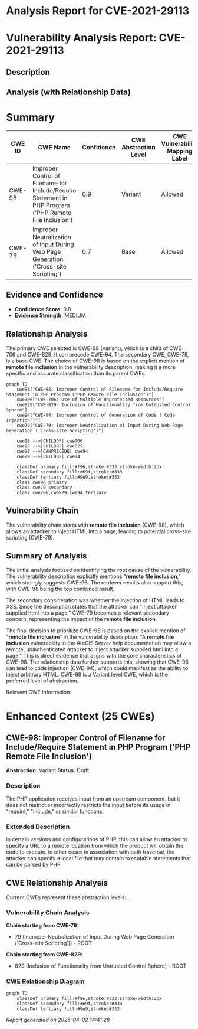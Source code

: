 # Analysis Report for CVE-2021-29113

# Vulnerability Analysis Report: CVE-2021-29113

## Description



## Analysis (with Relationship Data)

# Summary
| CWE ID | CWE Name | Confidence | CWE Abstraction Level | CWE Vulnerability Mapping Label | CWE-Vulnerability Mapping Notes |
|---|---|---|---|---|---|
| CWE-98 | Improper Control of Filename for Include/Require Statement in PHP Program ('PHP Remote File Inclusion') | 0.9 | Variant | Allowed | Primary CWE |
| CWE-79 | Improper Neutralization of Input During Web Page Generation ('Cross-site Scripting') | 0.7 | Base | Allowed | Secondary Candidate |

## Evidence and Confidence

*   **Confidence Score:** 0.8
*   **Evidence Strength:** MEDIUM

## Relationship Analysis
The primary CWE selected is CWE-98 (Variant), which is a child of CWE-706 and CWE-829. It can precede CWE-94. The secondary CWE, CWE-79, is a base CWE. The choice of CWE-98 is based on the explicit mention of **remote file inclusion** in the vulnerability description, making it a more specific and accurate classification than its parent CWEs.

```mermaid
graph TD
    cwe98["CWE-98: Improper Control of Filename for Include/Require Statement in PHP Program ('PHP Remote File Inclusion')"]
    cwe706["CWE-706: Use of Multiple Unprotected Resources"]
    cwe829["CWE-829: Inclusion of Functionality from Untrusted Control Sphere"]
    cwe94["CWE-94: Improper Control of Generation of Code ('Code Injection')"]
    cwe79["CWE-79: Improper Neutralization of Input During Web Page Generation ('Cross-site Scripting')"]

    cwe98 -->|CHILDOF| cwe706
    cwe98 -->|CHILDOF| cwe829
    cwe98 -->|CANPRECEDE| cwe94
    cwe79 -->|CHILDOF| cwe74

    classDef primary fill:#f96,stroke:#333,stroke-width:2px
    classDef secondary fill:#69f,stroke:#333
    classDef tertiary fill:#9e9,stroke:#333
    class cwe98 primary
    class cwe79 secondary
    class cwe706,cwe829,cwe94 tertiary
```

## Vulnerability Chain
The vulnerability chain starts with **remote file inclusion** (CWE-98), which allows an attacker to inject HTML into a page, leading to potential cross-site scripting (CWE-79).

## Summary of Analysis
The initial analysis focused on identifying the root cause of the vulnerability. The vulnerability description explicitly mentions "**remote file inclusion**," which strongly suggests CWE-98. The retriever results also support this, with CWE-98 being the top combined result.

The secondary consideration was whether the injection of HTML leads to XSS. Since the description states that the attacker can "inject attacker supplied html into a page," CWE-79 becomes a relevant secondary concern, representing the impact of the **remote file inclusion**.

The final decision to prioritize CWE-98 is based on the explicit mention of "**remote file inclusion**" in the vulnerability description: "A **remote file inclusion** vulnerability in the ArcGIS Server help documentation may allow a remote, unauthenticated attacker to inject attacker supplied html into a page." This is direct evidence that aligns with the core characteristics of CWE-98. The relationship data further supports this, showing that CWE-98 can lead to code injection (CWE-94), which could manifest as the ability to inject arbitrary HTML. CWE-98 is a Variant level CWE, which is the preferred level of abstraction.

Relevant CWE Information:

# Enhanced Context (25 CWEs)

## CWE-98: Improper Control of Filename for Include/Require Statement in PHP Program ('PHP Remote File Inclusion')
**Abstraction:** Variant
**Status:** Draft

### Description
The PHP application receives input from an upstream component, but it does not restrict or incorrectly restricts the input before its usage in "require," "include," or similar functions.

### Extended Description
In certain versions and configurations of PHP, this can allow an attacker to specify a URL to a remote location from which the product will obtain the code to execute. In other cases in association with path traversal, the attacker can specify a local file that may contain executable statements that can be parsed by PHP.


## CWE Relationship Analysis

Current CWEs represent these abstraction levels: .


### Vulnerability Chain Analysis

**Chain starting from CWE-79:**
- 79 (Improper Neutralization of Input During Web Page Generation ('Cross-site Scripting')) - ROOT


**Chain starting from CWE-829:**
- 829 (Inclusion of Functionality from Untrusted Control Sphere) - ROOT



### CWE Relationship Diagram

```mermaid
graph TD
    classDef primary fill:#f96,stroke:#333,stroke-width:2px
    classDef secondary fill:#69f,stroke:#333
    classDef tertiary fill:#9e9,stroke:#333
```



*Report generated on 2025-04-02 14:41:28*
